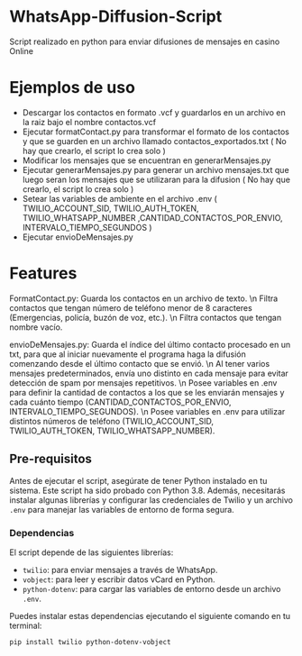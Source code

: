 # WhatsApp-Diffusion-Script
Script realizado en python para enviar difusiones de mensajes en casino Online

# Ejemplos de uso

- Descargar los contactos en formato .vcf y guardarlos en un archivo en la raiz bajo el nombre contactos.vcf
- Ejecutar formatContact.py para transformar el formato de los contactos y que se guarden en un archivo llamado contactos_exportados.txt  ( No hay que crearlo, el script lo crea solo )
- Modificar los mensajes que se encuentran en generarMensajes.py
- Ejecutar generarMensajes.py para generar un archivo mensajes.txt que luego seran los mensajes que se utilizaran para la difusion ( No hay que crearlo, el script lo crea solo )
- Setear las variables de ambiente en el archivo .env ( TWILIO_ACCOUNT_SID, TWILIO_AUTH_TOKEN, TWILIO_WHATSAPP_NUMBER ,CANTIDAD_CONTACTOS_POR_ENVIO, INTERVALO_TIEMPO_SEGUNDOS  )
- Ejecutar envioDeMensajes.py

# Features

FormatContact.py: Guarda los contactos en un archivo de texto. \n
   Filtra contactos que tengan número de teléfono menor de 8 caracteres (Emergencias, policía, buzón de voz, etc.). \n
   Filtra contactos que tengan nombre vacío.

envioDeMensajes.py: Guarda el índice del último contacto procesado en un txt, para que al iniciar nuevamente el programa haga la difusión comenzando desde el último contacto que se envió. \n
   Al tener varios mensajes predeterminados, envía uno distinto en cada mensaje para evitar detección de spam por mensajes repetitivos. \n
   Posee variables en .env para definir la cantidad de contactos a los que se les enviarán mensajes y cada cuánto tiempo (CANTIDAD_CONTACTOS_POR_ENVIO, INTERVALO_TIEMPO_SEGUNDOS). \n
   Posee variables en .env para utilizar distintos números de teléfono (TWILIO_ACCOUNT_SID, TWILIO_AUTH_TOKEN, TWILIO_WHATSAPP_NUMBER).
  
## Pre-requisitos

Antes de ejecutar el script, asegúrate de tener Python instalado en tu sistema. Este script ha sido probado con Python 3.8. Además, necesitarás instalar algunas librerías y configurar las credenciales de Twilio y un archivo `.env` para manejar las variables de entorno de forma segura.

### Dependencias

El script depende de las siguientes librerías:
- `twilio`: para enviar mensajes a través de WhatsApp.
- `vobject`: para leer y escribir datos vCard en Python.
- `python-dotenv`: para cargar las variables de entorno desde un archivo `.env`.


Puedes instalar estas dependencias ejecutando el siguiente comando en tu terminal:

```bash
pip install twilio python-dotenv-vobject





